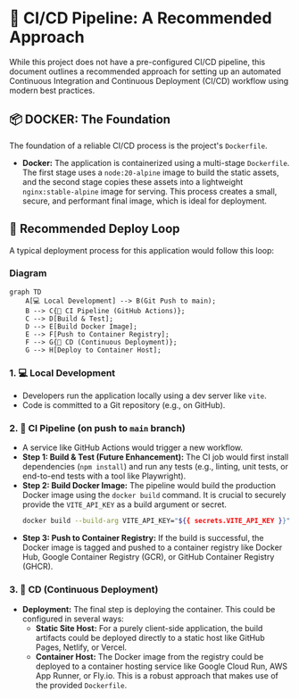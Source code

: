 # 🚀 CI/CD Pipeline: A Recommended Approach

While this project does not have a pre-configured CI/CD pipeline, this document outlines a recommended approach for setting up an automated Continuous Integration and Continuous Deployment (CI/CD) workflow using modern best practices.

## 📦 DOCKER: The Foundation

The foundation of a reliable CI/CD process is the project's `Dockerfile`.

*   **Docker:** The application is containerized using a multi-stage `Dockerfile`. The first stage uses a `node:20-alpine` image to build the static assets, and the second stage copies these assets into a lightweight `nginx:stable-alpine` image for serving. This process creates a small, secure, and performant final image, which is ideal for deployment.

## 🔁 Recommended Deploy Loop

A typical deployment process for this application would follow this loop:

### Diagram

```mermaid
graph TD
    A[💻 Local Development] --> B(Git Push to main);
    B --> C{🤖 CI Pipeline (GitHub Actions)};
    C --> D[Build & Test];
    D --> E[Build Docker Image];
    E --> F[Push to Container Registry];
    F --> G{🚀 CD (Continuous Deployment)};
    G --> H[Deploy to Container Host];
```

### 1. 💻 Local Development

*   Developers run the application locally using a dev server like `vite`.
*   Code is committed to a Git repository (e.g., on GitHub).

### 2. 🤖 CI Pipeline (on push to `main` branch)

*   A service like GitHub Actions would trigger a new workflow.
*   **Step 1: Build & Test (Future Enhancement):** The CI job would first install dependencies (`npm install`) and run any tests (e.g., linting, unit tests, or end-to-end tests with a tool like Playwright).
*   **Step 2: Build Docker Image:** The pipeline would build the production Docker image using the `docker build` command. It is crucial to securely provide the `VITE_API_KEY` as a build argument or secret.
    ```bash
    docker build --build-arg VITE_API_KEY="${{ secrets.VITE_API_KEY }}" -t ai-portfolio .
    ```
*   **Step 3: Push to Container Registry:** If the build is successful, the Docker image is tagged and pushed to a container registry like Docker Hub, Google Container Registry (GCR), or GitHub Container Registry (GHCR).

### 3. 🚀 CD (Continuous Deployment)

*   **Deployment:** The final step is deploying the container. This could be configured in several ways:
    *   **Static Site Host:** For a purely client-side application, the build artifacts could be deployed directly to a static host like GitHub Pages, Netlify, or Vercel.
    *   **Container Host:** The Docker image from the registry could be deployed to a container hosting service like Google Cloud Run, AWS App Runner, or Fly.io. This is a robust approach that makes use of the provided `Dockerfile`.